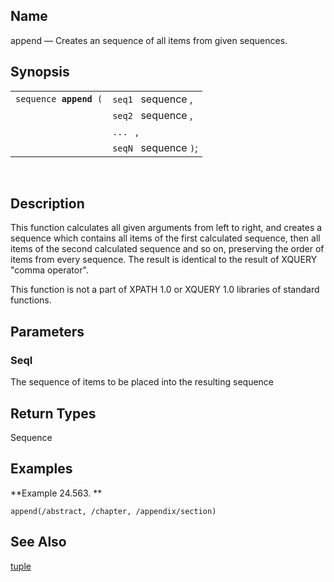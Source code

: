 <div>

<div>

</div>

<div>

## Name

append — Creates an sequence of all items from given sequences.

</div>

<div>

## Synopsis

<div>

|                             |                       |
|-----------------------------|-----------------------|
| `sequence `**`append`**` (` | `seq1 ` sequence ,    |
|                             | `seq2 ` sequence ,    |
|                             | `... ` ,              |
|                             | `seqN ` sequence `)`; |

<div>

 

</div>

</div>

</div>

<div>

## Description

This function calculates all given arguments from left to right, and
creates a sequence which contains all items of the first calculated
sequence, then all items of the second calculated sequence and so on,
preserving the order of items from every sequence. The result is
identical to the result of XQUERY "comma operator".

This function is not a part of XPATH 1.0 or XQUERY 1.0 libraries of
standard functions.

</div>

<div>

## Parameters

<div>

### SeqI

The sequence of items to be placed into the resulting sequence

</div>

</div>

<div>

## Return Types

Sequence

</div>

<div>

## Examples

<div>

**Example 24.563. **

<div>

``` screen
append(/abstract, /chapter, /appendix/section)
```

</div>

</div>

  

</div>

<div>

## See Also

<a href="xpf_tuple.html" class="link" title="tuple">tuple</a>

</div>

</div>
